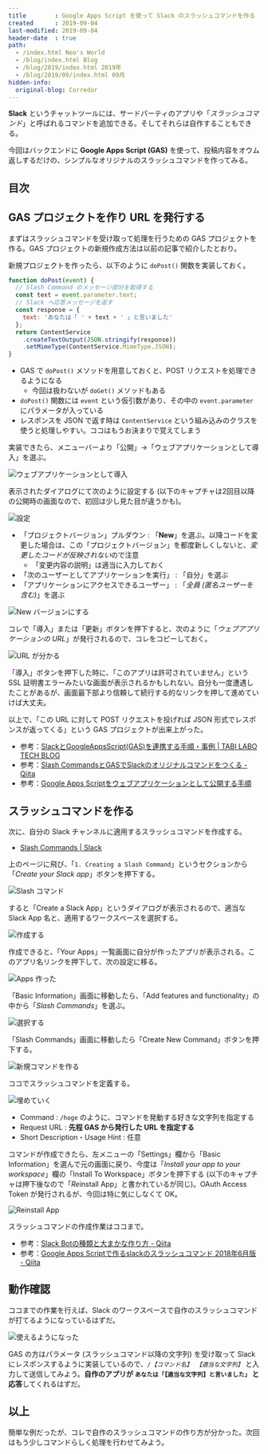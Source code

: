 ```yaml
---
title        : Google Apps Script を使って Slack のスラッシュコマンドを作る
created      : 2019-09-04
last-modified: 2019-09-04
header-date  : true
path:
  - /index.html Neo's World
  - /blog/index.html Blog
  - /blog/2019/index.html 2019年
  - /blog/2019/09/index.html 09月
hidden-info:
  original-blog: Corredor
---
```


**Slack** というチャットツールには、サードパーティのアプリや「*スラッシュコマンド*」と呼ばれるコマンドを追加できる。そしてそれらは自作することもできる。

今回はバックエンドに **Google Apps Script (GAS)** を使って、投稿内容をオウム返しするだけの、シンプルなオリジナルのスラッシュコマンドを作ってみる。

## 目次

## GAS プロジェクトを作り URL を発行する

まずはスラッシュコマンドを受け取って処理を行うための GAS プロジェクトを作る。GAS プロジェクトの新規作成方法は以前の記事で紹介したとおり。

新規プロジェクトを作ったら、以下のように `doPost()` 関数を実装しておく。

```javascript
function doPost(event) {
  // Slash Command のメッセージ部分を取得する
  const text = event.parameter.text;
  // Slack へ応答メッセージを返す
  const response = {
    text: 'あなたは「 ' + text + ' 」と言いました'
  };
  return ContentService
    .createTextOutput(JSON.stringify(response))
    .setMimeType(ContentService.MimeType.JSON);
}
```

- GAS で `doPost()` メソッドを用意しておくと、POST リクエストを処理できるようになる
  - 今回は扱わないが `doGet()` メソッドもある
- `doPost()` 関数には `event` という仮引数があり、その中の `event.parameter` にパラメータが入っている
- レスポンスを JSON で返す時は `ContentService` という組み込みのクラスを使うと処理しやすい。ココはもうお決まりで覚えてしまう

実装できたら、メニューバーより「公開」→「ウェブアプリケーションとして導入」を選ぶ。

![ウェブアプリケーションとして導入](04-02-01.png)

表示されたダイアログにて次のように設定する (以下のキャプチャは2回目以降の公開時の画面なので、初回は少し見た目が違うかも)。

![設定](04-02-02.png)

- 「プロジェクトバージョン」プルダウン : 「**New**」を選ぶ。以降コードを変更した場合は、この「プロジェクトバージョン」を都度新しくしないと、*変更したコードが反映されない*ので注意
  - 「変更内容の説明」は適当に入力しておく
- 「次のユーザーとしてアプリケーションを実行」 : 「自分」を選ぶ
- 「アプリケーションにアクセスできるユーザー」 : 「*全員 (匿名ユーザーを含む)*」を選ぶ

![New バージョンにする](04-02-03.png)

コレで「導入」または「更新」ボタンを押下すると、次のように「*ウェブアプリケーションの URL*」が発行されるので、コレをコピーしておく。

![URL が分かる](04-02-04.png)

「導入」ボタンを押下した時に、「このアプリは許可されていません」という SSL 証明書エラーみたいな画面が表示されるかもしれない。自分も一度遭遇したことがあるが、画面最下部より信頼して続行する的なリンクを押して進めていけば大丈夫。

以上で、「この URL に対して POST リクエストを投げれば JSON 形式でレスポンスが返ってくる」という GAS プロジェクトが出来上がった。

- 参考：[SlackとGoogleAppsScript(GAS)を連携する手順・事例 | TABI LABO TECH BLOG](https://tech.tabilabo.co.jp/598/)
- 参考：[Slash CommandsとGASでSlackのオリジナルコマンドをつくる - Qiita](https://qiita.com/chikuwa111/items/7a1a349b82318a5861cc)
- 参考：[Google Apps Scriptをウェブアプリケーションとして公開する手順](https://www.virment.com/how-to-deploy-google-apps-script-as-webapp/#URLURL)

## スラッシュコマンドを作る

次に、自分の Slack チャンネルに適用するスラッシュコマンドを作成する。

- [Slash Commands | Slack](https://api.slack.com/slash-commands)

上のページに飛び、「`1. Creating a Slash Command`」というセクションから「*Create your Slack app*」ボタンを押下する。

![Slash コマンド](04-02-05.png)

すると「Create a Slack App」というダイアログが表示されるので、適当な Slack App 名と、適用するワークスペースを選択する。

![作成する](04-02-06.png)

作成できると、「Your Apps」一覧画面に自分が作ったアプリが表示される。このアプリ名リンクを押下して、次の設定に移る。

![Apps 作った](04-02-07.png)

「Basic Information」画面に移動したら、「Add features and functionality」の中から「*Slash Commands*」を選ぶ。

![選択する](04-02-08.png)

「Slash Commands」画面に移動したら「Create New Command」ボタンを押下する。

![新規コマンドを作る](04-02-09.png)

ココでスラッシュコマンドを定義する。

![埋めていく](04-02-10.png)

- Command : `/hoge` のように、コマンドを発動する好きな文字列を指定する
- Request URL : **先程 GAS から発行した URL を指定する**
- Short Description・Usage Hint : 任意

コマンドが作成できたら、左メニューの「Settings」欄から「Basic Information」を選んで元の画面に戻り、今度は「*Install your app to your workspace*」欄の「Install To Workspace」ボタンを押下する (以下のキャプチャは押下後なので「*Re*install App」と書かれているが同じ)。OAuth Access Token が発行されるが、今回は特に気にしなくて OK。

![Reinstall App](04-02-11.png)

スラッシュコマンドの作成作業はココまで。

- 参考：[Slack Botの種類と大まかな作り方 - Qiita](https://qiita.com/namutaka/items/233a83100c94af033575)
- 参考：[Google Apps Scriptで作るslackのスラッシュコマンド 2018年6月版 - Qiita](https://qiita.com/skuroki@github/items/9dc4d0c40be27715e359)

## 動作確認

ココまでの作業を行えば、Slack のワークスペースで自作のスラッシュコマンドが打てるようになっているはずだ。

![使えるようになった](04-02-12.png)

GAS の方はパラメータ (スラッシュコマンド以降の文字列) を受け取って Slack にレスポンスするように実装しているので、*`/【コマンド名】 【適当な文字列】`* と入力して送信してみよう。**自作のアプリが `あなたは「【適当な文字列】と言いました」` と応答**してくれるはずだ。

## 以上

簡単な例だったが、コレで自作のスラッシュコマンドの作り方が分かった。次回はもう少しコマンドらしく処理を行わせてみよう。
